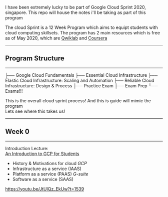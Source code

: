 I have been extremely lucky to be part of Google Cloud Sprint 2020, singapore.
This repo will house the notes i'll be taking as part of this program

The cloud Sprint is a 12 Week Program which aims to equipt students with cloud computing skillsets. The program has 2 main resources which is free as of May 2020, which are [Qwiklab](https://www.qwiklabs.com/) and [Coursera](https://www.coursera.org/learn/gcp-fundamentals/home/welcome)  


---
## Program Structure
---

├── Google Cloud Fundamentals 
├── Essential Cloud Infrastructure
├── Elastic Cloud Infrastructure: Scaling and Automation
├── Reliable Cloud Infrastructure: Design & Process
├── Practice Exam
├── Exam Prep
└── Exams!!! 


This is the overall cloud sprint process! And this is guide will mimic the program  
Lets see where this takes us!


---
## Week 0
--- 
Introduction Lecture:  
[An Introduction to GCP for Students](https://www.youtube.com/watch?v=JtUIQz_EkUw&feature=youtu.be)  

- History & Motivations for cloud
*GCP*
- Infrastructure as a service (IAAS)
- Platform as a service (PAAS)
*G-suite*
- Software as a service (SAAS)

https://youtu.be/JtUIQz_EkUw?t=1539

